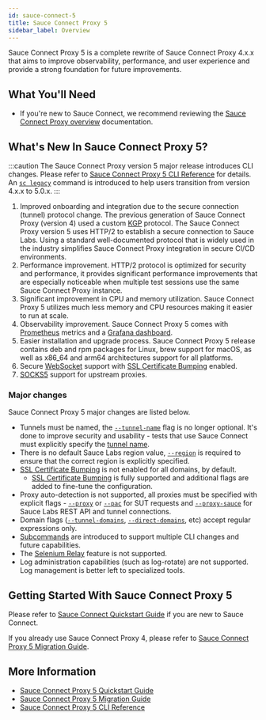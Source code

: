 ```yaml
---
id: sauce-connect-5
title: Sauce Connect Proxy 5
sidebar_label: Overview
---
```


Sauce Connect Proxy 5 is a complete rewrite of Sauce Connect Proxy 4.x.x that aims to improve observability, performance, and user experience and provide a strong foundation for future improvements.

## What You'll Need

- If you're new to Sauce Connect, we recommend reviewing the [Sauce Connect Proxy overview](/secure-connections/sauce-connect) documentation.

## What's New In Sauce Connect Proxy 5?

:::caution
The Sauce Connect Proxy version 5 major release introduces CLI changes. Please refer to [Sauce Connect Proxy 5 CLI Reference](/secure-connections/sauce-connect-5/cli/sc/) for details.
An [`sc legacy`](/secure-connections/sauce-connect-5/cli/legacy/) command is introduced to help users transition from version 4.x.x to 5.0.x.
:::

1. Improved onboarding and integration due to the secure connection (tunnel) protocol change.
   The previous generation of Sauce Connect Proxy (version 4) used a custom [KGP](/secure-connections/sauce-connect/advanced/kgp/) protocol. The Sauce Connect Proxy version 5 uses HTTP/2 to establish a secure connection to Sauce Labs.
   Using a standard well-documented protocol that is widely used in the industry simplifies Sauce Connect Proxy integration in secure CI/CD environments.
2. Performance improvement.
   HTTP/2 protocol is optimized for security and performance, it provides significant performance improvements that are especially noticeable when multiple test sessions use the same Sauce Connect Proxy instance.
3. Significant improvement in CPU and memory utilization.
   Sauce Connect Proxy 5 utilizes much less memory and CPU resources making it easier to run at scale.
4. Observability improvement.
   Sauce Connect Proxy 5 comes with [Prometheus](https://prometheus.io/) metrics and a [Grafana dashboard](https://grafana.com/grafana/dashboards/20232-sauce-connect/).
5. Easier installation and upgrade process. Sauce Connect Proxy 5 release contains deb and rpm packages for Linux, brew support for macOS, as well as x86_64 and arm64 architectures support for all platforms.
6. Secure [WebSocket](https://en.wikipedia.org/wiki/WebSocket) support with [SSL Certificate Bumping](/secure-connections/sauce-connect/security-authentication#ssl-certificate-bumping) enabled.
7. [SOCKS5](https://datatracker.ietf.org/doc/html/rfc1928) support for upstream proxies.

### Major changes

Sauce Connect Proxy 5 major changes are listed below.

- Tunnels must be named, the [`--tunnel-name`](/secure-connections/sauce-connect-5/cli/run/#--tunnel-name) flag is no longer optional. It's done to improve security and usability - tests that use Sauce Connect must explicitly specify the [tunnel name](/dev/test-configuration-options/#tunnelname).
- There is no default Sauce Labs region value, [`--region`](/secure-connections/sauce-connect-5/cli/run/#--region) is required to ensure that the correct region is explicitly specified.
- [SSL Certificate Bumping](/secure-connections/sauce-connect/security-authentication#ssl-certificate-bumping) is not enabled for all domains, by default.
  - [SSL Certificate Bumping](/secure-connections/sauce-connect/security-authentication#ssl-certificate-bumping) is fully supported and additional flags are added to fine-tune the configuration.
- Proxy auto-detection is not supported, all proxies must be specified with explicit flags - [`--proxy`](/secure-connections/sauce-connect-5/cli/run/#--proxy) or [`--pac`](/secure-connections/sauce-connect-5/cli/run/#--pac) for SUT requests and [`--proxy-sauce`](/secure-connections/sauce-connect-5/cli/run/#--proxy-sauce) for Sauce Labs REST API and tunnel connections.
- Domain flags ([`--tunnel-domains`](/secure-connections/sauce-connect-5/cli/run/#--tunnel-domains), [`--direct-domains`](/secure-connections/sauce-connect-5/cli/run/#--direct-domains), etc) accept regular expressions only.
- [Subcommands](/secure-connections/sauce-connect-5/cli/sc) are introduced to support multiple CLI changes and future capabilities.
- The [Selenium Relay](/secure-connections/sauce-connect/proxy-tunnels/#using-the-selenium-relay) feature is not supported.
- Log administration capabilities (such as log-rotate) are not supported. Log management is better left to specialized tools.

## Getting Started With Sauce Connect Proxy 5

Please refer to [Sauce Connect Quickstart Guide](/secure-connections/sauce-connect-5/quickstart/) if you are new to Sauce Connect.

If you already use Sauce Connect Proxy 4, please refer to [Sauce Connect Proxy 5 Migration Guide](/secure-connections/sauce-connect-5/migrating/).

## More Information

- [Sauce Connect Proxy 5 Quickstart Guide](/secure-connections/sauce-connect-5/quickstart/)
- [Sauce Connect Proxy 5 Migration Guide](/secure-connections/sauce-connect-5/migrating/)
- [Sauce Connect Proxy 5 CLI Reference](/secure-connections/sauce-connect-5/cli/sc)
